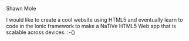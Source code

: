 Shawn Mole

I would like to create a cool website using HTML5 and eventually learn to code in the Ionic framework to make a NaTiVe HTML5 Web app that is scalable across devices. :-{)